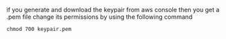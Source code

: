 if you generate and download the keypair from aws console then you get a .pem file
change its permissions by using the following command

```
chmod 700 keypair.pem
```

